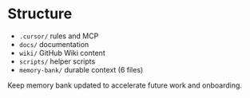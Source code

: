 # Structure

- `.cursor/` rules and MCP
- `docs/` documentation
- `wiki/` GitHub Wiki content
- `scripts/` helper scripts
- `memory-bank/` durable context (6 files)

Keep memory bank updated to accelerate future work and onboarding.